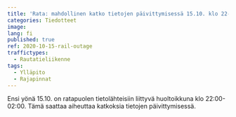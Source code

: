 ```yaml
---
title: 'Rata: mahdollinen katko tietojen päivittymisessä 15.10. klo 22-02'
categories: Tiedotteet
image: 
lang: fi
published: true
ref: 2020-10-15-rail-outage
traffictypes:
  - Rautatieliikenne
tags:
  - Ylläpito
  - Rajapinnat
---
```


Ensi yönä 15.10. on ratapuolen tietolähteisiin liittyvä huoltoikkuna klo 22:00-02:00. Tämä saattaa aiheuttaa katkoksia tietojen päivittymisessä.
